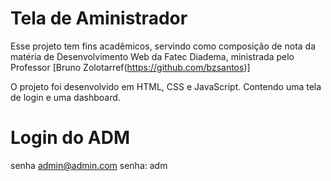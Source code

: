 # Tela de Aministrador

Esse projeto tem fins acadêmicos, servindo como composição de nota da matéria de Desenvolvimento Web da Fatec Diadema, ministrada pelo Professor [Bruno Zolotarref(https://github.com/bzsantos)]

O projeto foi desenvolvido em HTML, CSS e JavaScript. Contendo uma tela de login e uma dashboard.

# Login do ADM
senha admin@admin.com
senha: adm
